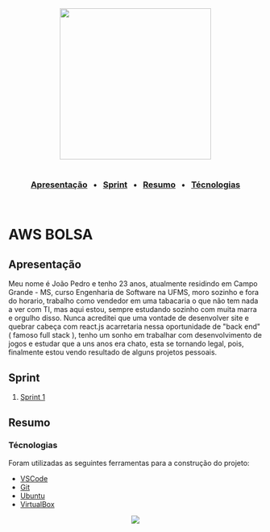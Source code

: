 <div align="center">
<img src="https://i.pinimg.com/originals/80/0b/5a/800b5ad22d27e85483b1c298802951e4.png" width = "300px" />
</div>

<br/>

<h3 align = "center"> 
    <a href="#apresentação"> Apresentação</a> &nbsp; &bull; &nbsp;
    <a href="#sprint"> Sprint</a> &nbsp; &bull; &nbsp;
    <a href="#resumo"> Resumo</a> &nbsp; &bull; &nbsp;
    <a href="#técnologias"> Técnologias</a> 
</h3>

<br/>

# AWS BOLSA

## Apresentação

Meu nome é João Pedro e tenho 23 anos, atualmente residindo em Campo Grande - MS, curso Engenharia de Software na UFMS, moro sozinho e fora do horario, trabalho como vendedor em uma tabacaria o que não tem nada a ver com TI, mas aqui estou, sempre estudando sozinho com muita marra e orgulho disso. Nunca acreditei que uma vontade de desenvolver site e quebrar cabeça com react.js acarretaria nessa oportunidade de "back end" ( famoso full stack ), tenho um sonho em trabalhar com desenvolvimento de jogos e estudar que a uns anos era chato, esta se tornando legal, pois, finalmente estou vendo resultado de alguns projetos pessoais.

## Sprint 

1. [Sprint 1](Sprint%201/)

## Resumo


### Técnologias
Foram utilizadas as seguintes ferramentas para a construção do projeto:

- [VSCode](https://code.visualstudio.com/)
- [Git](https://git-scm.com/)
- [Ubuntu](https://ubuntu.com/)
- [VirtualBox](https://www.virtualbox.org/)



<div align="center">
<img src="http://img.shields.io/static/v1?label=STATUS&message=EM%20DESENVOLVIMENTO&color=GREEN&style=for-the-badge"/>
</div>
